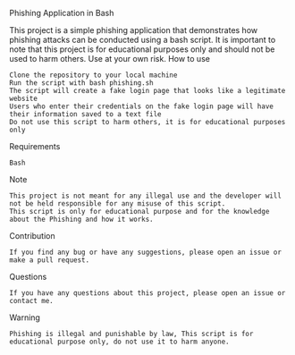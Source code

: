 Phishing Application in Bash

This project is a simple phishing application that demonstrates how phishing attacks can be conducted using a bash script. It is important to note that this project is for educational purposes only and should not be used to harm others. Use at your own risk.
How to use

    Clone the repository to your local machine
    Run the script with bash phishing.sh
    The script will create a fake login page that looks like a legitimate website
    Users who enter their credentials on the fake login page will have their information saved to a text file
    Do not use this script to harm others, it is for educational purposes only

Requirements

    Bash

Note

    This project is not meant for any illegal use and the developer will not be held responsible for any misuse of this script.
    This script is only for educational purpose and for the knowledge about the Phishing and how it works.

Contribution

    If you find any bug or have any suggestions, please open an issue or make a pull request.

Questions

    If you have any questions about this project, please open an issue or contact me.

Warning

    Phishing is illegal and punishable by law, This script is for educational purpose only, do not use it to harm anyone.
